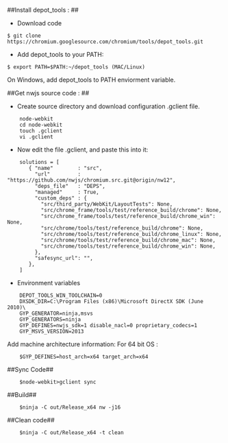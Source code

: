 ##Install depot_tools : ##
- Download code

~~~~
$ git clone https://chromium.googlesource.com/chromium/tools/depot_tools.git
~~~~

- Add depot_tools to your PATH:

~~~~
$ export PATH=$PATH:~/depot_tools (MAC/Linux)
~~~~

On Windows, add depot_tools to PATH enviorment variable.

##Get nwjs source code : ##
- Create source directory and download configuration .gclient file.

~~~~
    node-webkit
    cd node-webkit
    touch .gclient
    vi .gclient
~~~~
- Now edit the file .gclient, and paste this into it:

~~~~
    solutions = [
       { "name"        : "src",
         "url"         : "https://github.com/nwjs/chromium.src.git@origin/nw12",
         "deps_file"   : "DEPS",
         "managed"     : True,
         "custom_deps" : {
           "src/third_party/WebKit/LayoutTests": None,
           "src/chrome_frame/tools/test/reference_build/chrome": None,
           "src/chrome_frame/tools/test/reference_build/chrome_win": None,
           "src/chrome/tools/test/reference_build/chrome": None,
           "src/chrome/tools/test/reference_build/chrome_linux": None,
           "src/chrome/tools/test/reference_build/chrome_mac": None,
           "src/chrome/tools/test/reference_build/chrome_win": None,
         },
         "safesync_url": "",
       },
    ]
~~~~

- Environment variables

~~~~
    DEPOT_TOOLS_WIN_TOOLCHAIN=0 
    DXSDK_DIR=C:\Program Files (x86)\Microsoft DirectX SDK (June 2010)\  
    GYP_GENERATOR=ninja,msvs
    GYP_GENERATORS=ninja
    GYP_DEFINES=nwjs_sdk=1 disable_nacl=0 proprietary_codecs=1
    GYP_MSVS_VERSION=2013
~~~~

Add machine architecture information:
For 64 bit OS :

~~~~
    $GYP_DEFINES=host_arch=x64 target_arch=x64 
~~~~

##Sync Code##
~~~~
    $node-webkit>gclient sync
~~~~

##Build##
~~~~
    $ninja -C out/Release_x64 nw -j16
~~~~

##Clean code##
~~~~
    $ninja -C out/Release_x64 -t clean
~~~~
